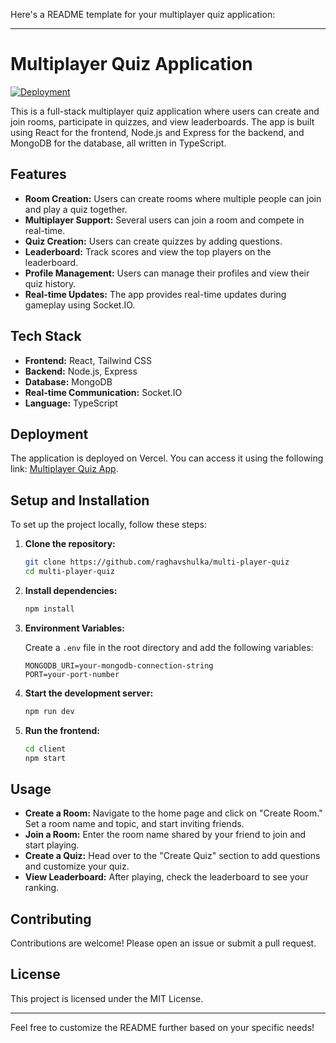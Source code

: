 Here's a README template for your multiplayer quiz application:

---

# Multiplayer Quiz Application

[![Deployment](https://img.shields.io/badge/Deployed%20on-Vercel-brightgreen)](https://multi-player-quiz.vercel.app/)

This is a full-stack multiplayer quiz application where users can create and join rooms, participate in quizzes, and view leaderboards. The app is built using React for the frontend, Node.js and Express for the backend, and MongoDB for the database, all written in TypeScript.

## Features

- **Room Creation:** Users can create rooms where multiple people can join and play a quiz together.
- **Multiplayer Support:** Several users can join a room and compete in real-time.
- **Quiz Creation:** Users can create quizzes by adding questions.
- **Leaderboard:** Track scores and view the top players on the leaderboard.
- **Profile Management:** Users can manage their profiles and view their quiz history.
- **Real-time Updates:** The app provides real-time updates during gameplay using Socket.IO.

## Tech Stack

- **Frontend:** React, Tailwind CSS
- **Backend:** Node.js, Express
- **Database:** MongoDB
- **Real-time Communication:** Socket.IO
- **Language:** TypeScript

## Deployment

The application is deployed on Vercel. You can access it using the following link: [Multiplayer Quiz App](https://multi-player-quiz.vercel.app/).

## Setup and Installation

To set up the project locally, follow these steps:

1. **Clone the repository:**
   ```bash
   git clone https://github.com/raghavshulka/multi-player-quiz
   cd multi-player-quiz
   ```

2. **Install dependencies:**
   ```bash
   npm install
   ```

3. **Environment Variables:**

   Create a `.env` file in the root directory and add the following variables:

   ```plaintext
   MONGODB_URI=your-mongodb-connection-string
   PORT=your-port-number
   ```

4. **Start the development server:**
   ```bash
   npm run dev
   ```

5. **Run the frontend:**
   ```bash
   cd client
   npm start
   ```

## Usage

- **Create a Room:** Navigate to the home page and click on "Create Room." Set a room name and topic, and start inviting friends.
- **Join a Room:** Enter the room name shared by your friend to join and start playing.
- **Create a Quiz:** Head over to the "Create Quiz" section to add questions and customize your quiz.
- **View Leaderboard:** After playing, check the leaderboard to see your ranking.

## Contributing

Contributions are welcome! Please open an issue or submit a pull request.

## License

This project is licensed under the MIT License.

---

Feel free to customize the README further based on your specific needs!
